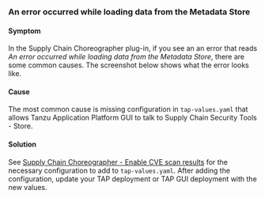 ### <a id='err-load-metadata-store'></a> An error occurred while loading data from the Metadata Store

#### Symptom

In the Supply Chain Choreographer plug-in, if you see an an error that reads *An error occurred while loading data from the Metadata Store*, there are some common causes. The screenshot below shows what the error looks like.

<!-- [Error loading metadata store](images/scc-error-loading-metadata-store.png) How do we use images in partials? They can't be relative links -->

#### Cause

The most common cause is missing configuration in `tap-values.yaml` that allows Tanzu Application Platform GUI to talk to Supply Chain Security Tools - Store.

#### Solution

See [Supply Chain Choreographer - Enable CVE scan results](../../tap-gui/plugins/scc-tap-gui.hbs.md#scan) for the necessary configuration to add to `tap-values.yaml`. After adding the configuration, update your TAP deployment or TAP GUI deployment with the new values.